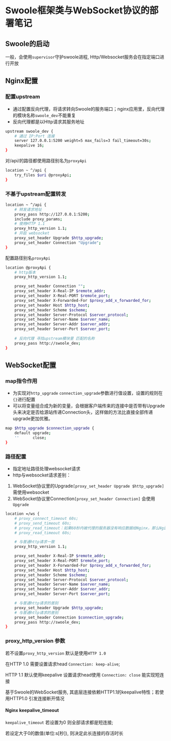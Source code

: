 # Swoole框架类与WebSocket协议的部署笔记

## Swoole的启动

一般，会使用`supervisor`守护swoole进程, Http/Websocket服务会在指定端口进行开放

## Nginx配置

### 配置upstream

- 通过配置反向代理，将请求转向Swoole的服务端口；nginx应用里，反向代理的模块名称`swoole_dev`不能重复
- 反向代理都是以Http请求其服务地址

```sh
upstream swoole_dev {
    # 通过 IP:Port 连接
    server 127.0.0.1:5200 weight=5 max_fails=3 fail_timeout=30s;
    keepalive 16;
}
```

对/api/的路径都使用路径别名为`proxyApi`

```sh
location ~ ^/api {
    try_files $uri @proxyApi;
}
```

### 不基于upstream配置转发

```sh
location ~ ^/api {
    # 转发请求地址
    proxy_pass http://127.0.0.1:5200;
    include proxy_params;
    # 使用HTTP 1.1
    proxy_http_version 1.1;
    # 开启 websocket
    proxy_set_header Upgrade $http_upgrade;
    proxy_set_header Connection "Upgrade";
}
```

配置路径别名`proxyApi`

```sh
location @proxyApi {
    # http版本
    proxy_http_version 1.1;

    proxy_set_header Connection "";
    proxy_set_header X-Real-IP $remote_addr;
    proxy_set_header X-Real-PORT $remote_port;
    proxy_set_header X-Forwarded-For $proxy_add_x_forwarded_for;
    proxy_set_header Host $http_host;
    proxy_set_header Scheme $scheme;
    proxy_set_header Server-Protocol $server_protocol;
    proxy_set_header Server-Name $server_name;
    proxy_set_header Server-Addr $server_addr;
    proxy_set_header Server-Port $server_port;
    
    # 反向代理 寻找upstream模块里 匹配的名称
    proxy_pass http://swoole_dev;
}
```

## WebSocket配置

### map指令作用

- 为实现对`http_upgrade` `connection_upgrade`参数进行值设置，设置的规则在`{}`进行配置
- 可以将变量组合成为新的变量，会根据客户端传来的连接中是否带有Upgrade头来决定是否给源站传递Connection头，这样做的方法比直接全部传递upgrade更加优雅。

```sh
map $http_upgrade $connection_upgrade {
    default upgrade;
    ''      close;
}
```

### 路径配置

- 指定地址路径处理websocket请求
- http与websocket请求差别：

1. WebSocket协议里的Upgrade`[proxy_set_header Upgrade $http_upgrade]` 需使用websocket
2. WebSocket协议里Connection`[proxy_set_header Connection]` 会使用`Upgrade`

```sh
location =/ws {
    # proxy_connect_timeout 60s;
    # proxy_send_timeout 60s;
    # proxy_read_timeout：如果60秒内被代理的服务器没有响应数据给Nginx，那么Nginx会关闭当前连接；同时，Swoole的心跳设置也会影响连接的关闭
    # proxy_read_timeout 60s;

    # 与普通http请求一致
    proxy_http_version 1.1;

    proxy_set_header X-Real-IP $remote_addr;
    proxy_set_header X-Real-PORT $remote_port;
    proxy_set_header X-Forwarded-For $proxy_add_x_forwarded_for;
    proxy_set_header Host $http_host;
    proxy_set_header Scheme $scheme;
    proxy_set_header Server-Protocol $server_protocol;
    proxy_set_header Server-Name $server_name;
    proxy_set_header Server-Addr $server_addr;
    proxy_set_header Server-Port $server_port;

    # 与普通http请求的差别
    proxy_set_header Upgrade $http_upgrade;
    # 与普通http请求的差别
    proxy_set_header Connection $connection_upgrade;
    proxy_pass http://swoole_dev;
}
```

### proxy_http_version 参数

若不设置`proxy_http_version` 默认是使用`HTTP 1.0`

在HTTP 1.0 需要设置请求head `Connection: keep-alive`; 

HTTP 1.1 默认使用keepalive 设置请求head使用 `Connection: close` 能实现短连接

基于Swoole的WebSocket服务, 其底层连接依赖HTTP1.1的keepalive特性；若使用HTTP1.0 引发连接断开情况

#### Nginx keepalive_timeout

`keepalive_timeout` 若设置为0 则全部请求都是短连接; 

若设定大于0的数值(单位:s[秒]), 则决定此长连接的存活时长
